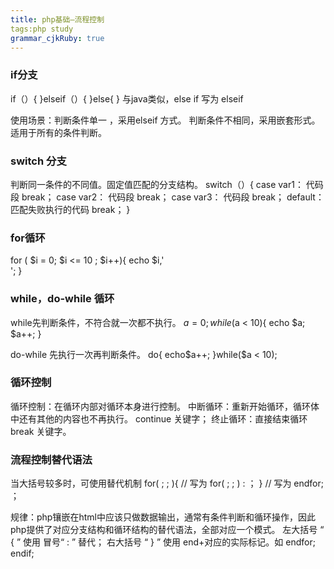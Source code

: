 ```yaml
---
title: php基础—流程控制
tags:php study
grammar_cjkRuby: true
---
```


### if分支
if（）{
}elseif（）{
}else{
}
与java类似，else if  写为 elseif

使用场景：判断条件单一 ，采用elseif 方式。
					判断条件不相同，采用嵌套形式。
					适用于所有的条件判断。

### switch 分支
判断同一条件的不同值。固定值匹配的分支结构。
switch（）{
	case var1：
		代码段
		break；
	case var2：
		代码段
		break；
	case var3：
		代码段
		break；
	default：
		匹配失败执行的代码
		break；
}

### for循环
for ( $i  = 0; $i <= 10 ; $i++){
	echo $i,'<br/>';
}

### while，do-while 循环

while先判断条件，不符合就一次都不执行。
$a = 0;
while($a < 10){
	echo $a;
	$a++;
}

do-while 先执行一次再判断条件。
do{
	echo$a++;
}while($a < 10);



### 循环控制
循环控制：在循环内部对循环本身进行控制。
中断循环：重新开始循环，循环体中还有其他的内容也不再执行。
				continue 关键字；
终止循环：直接结束循环
					break 关键字。
					
					
### 流程控制替代语法
当大括号较多时，可使用替代机制
for( ; ; ){  //  写为  for( ; ; ) :   ；
}             //    写为  endfor;    ；

规律：php镶嵌在html中应该只做数据输出，通常有条件判断和循环操作，因此php提供了对应分支结构和循环结构的替代语法，全部对应一个模式。
左大括号 “ { ”  使用 冒号“ : ” 替代；
右大括号 “ } ” 使用 end+对应的实际标记。如 endfor;  endif; 